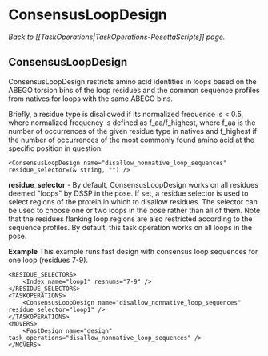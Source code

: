 # ConsensusLoopDesign
*Back to [[TaskOperations|TaskOperations-RosettaScripts]] page.*
## ConsensusLoopDesign

ConsensusLoopDesign restricts amino acid identities in loops based on the ABEGO torsion bins of the loop residues and the common sequence profiles from natives for loops with the same ABEGO bins. 

Briefly, a residue type is disallowed if its normalized frequence is < 0.5, where normalized frequency is defined as f_aa/f_highest, where f_aa is the number of occurrences of the given residue type in natives and f_highest if the number of occurrences of the most commonly found amino acid at the specific position in question. 

    <ConsensusLoopDesign name="disallow_nonnative_loop_sequences" residue_selector=(& string, "") />

**residue_selector** - By default, ConsensusLoopDesign works on all residues deemed "loops" by DSSP in the pose. If set, a residue selector is used to select regions of the protein in which to disallow residues. The selector can be used to choose one or two loops in the pose rather than all of them. Note that the residues flanking loop regions are also restricted according to the sequence profiles. By default, this task operation works on all loops in the pose.


**Example**  This example runs fast design with consensus loop sequences for one loop (residues 7-9).

    <RESIDUE_SELECTORS>
        <Index name="loop1" resnums="7-9" />
    </RESIDUE_SELECTORS>
    <TASKOPERATIONS>
        <ConsensusLoopDesign name="disallow_nonnative_loop_sequences" residue_selector="loop1" />
    </TASKOPERATIONS>
    <MOVERS>
        <FastDesign name="design" task_operations="disallow_nonnative_loop_sequences" />
    </MOVERS>

